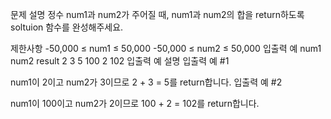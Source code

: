 문제 설명
정수 num1과 num2가 주어질 때, num1과 num2의 합을 return하도록 soltuion 함수를 완성해주세요.

제한사항
-50,000 ≤ num1 ≤ 50,000
-50,000 ≤ num2 ≤ 50,000
입출력 예
num1	num2	result
2	3	5
100	2	102
입출력 예 설명
입출력 예 #1

num1이 2이고 num2가 3이므로 2 + 3 = 5를 return합니다.
입출력 예 #2

num1이 100이고 num2가 2이므로 100 + 2 = 102를 return합니다.